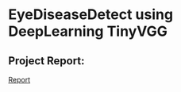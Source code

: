 # EyeDiseaseDetect using DeepLearning TinyVGG

## Project Report: 
[Report](https://docs.google.com/document/d/1oWQCAT5g7H2g5_PUh5AA5JFxoKd_dAYX/edit?usp=sharing&ouid=113428851491674657611&rtpof=true&sd=true)

